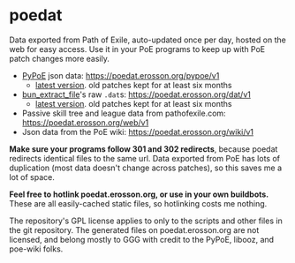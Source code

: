 # poedat

Data exported from Path of Exile, auto-updated once per day, hosted on the web for easy access. Use it in your PoE programs to keep up with PoE patch changes more easily.

* [PyPoE](https://github.com/OmegaK2/PyPoE) json data: https://poedat.erosson.org/pypoe/v1
  * [latest version](https://poedat.erosson.org/pypoe/v1/latest.json). old patches kept for at least six months
* [bun_extract_file](https://github.com/zao/ooz)'s raw `.dat`s: https://poedat.erosson.org/dat/v1
  * [latest version](https://poedat.erosson.org/dat/v1/latest.json). old patches kept for at least six months
* Passive skill tree and league data from pathofexile.com: https://poedat.erosson.org/web/v1
* Json data from the PoE wiki: https://poedat.erosson.org/wiki/v1

**Make sure your programs follow 301 and 302 redirects**, because poedat redirects identical files to the same url. Data exported from PoE has lots of duplication (most data doesn't change across patches), so this saves me a lot of space.

**Feel free to hotlink poedat.erosson.org, or use in your own buildbots.** These are all easily-cached static files, so hotlinking costs me nothing.

The repository's GPL license applies to only to the scripts and other files in the git repository. The generated files on poedat.erosson.org are not licensed, and belong mostly to GGG with credit to the PyPoE, libooz, and poe-wiki folks.
